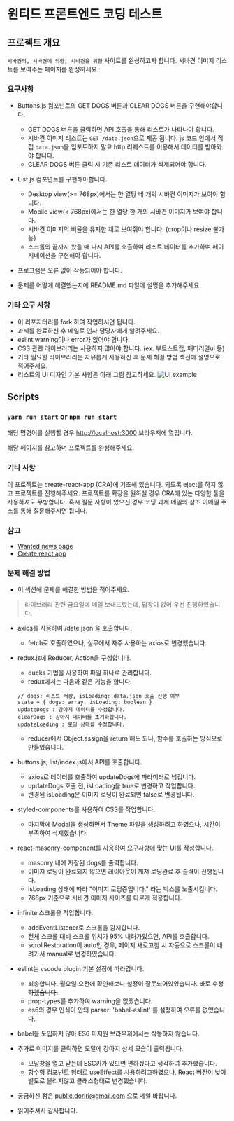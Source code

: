 # 원티드 프론트엔드 코딩 테스트

## 프로젝트 개요

`시바견의, 시바견에 의한, 시바견을 위한` 사이트를 완성하고자 합니다.
시바견 이미지 리스트를 보여주는 페이지를 완성하세요.

### 요구사항

- Buttons.js 컴포넌트의 GET DOGS 버튼과 CLEAR DOGS 버튼을 구현해야합니다.

  - GET DOGS 버튼을 클릭하면 API 호출을 통해 리스트가 나타나야 합니다.
  - 시바견 이미지 리스트는 `GET /data.json`으로 제공 됩니다. js 코드 안에서 직접 `data.json`을 임포트하지 말고 http 리퀘스트를 이용해서 데이터를 받아와야 합니다.
  - CLEAR DOGS 버튼 클릭 시 기존 리스트 데이터가 삭제되어야 합니다.

- List.js 컴포넌트를 구현해아합니다.

  - Desktop view(>= 768px)에서는 한 열당 네 개의 시바견 이미지가 보여야 합니다.
  - Mobile view(< 768px)에서는 한 열당 한 개의 시바견 이미지가 보여야 합니다.
  - 시바견 이미지의 비율을 유지한 채로 보여줘야 합니다. (crop이나 resize 불가능)
  - 스크롤의 끝까지 왔을 때 다시 API를 호출하여 리스트 데이터를 추가하여 페이지네이션을 구현해야 합니다.

- 프로그램은 오류 없이 작동되어야 합니다.
- 문제를 어떻게 해결했는지에 README.md 파일에 설명을 추가해주세요.

### 기타 요구 사항

- 이 리포지터리를 fork 하여 작업하시면 됩니다.
- 과제를 완료하신 후 메일로 인사 담당자에게 알려주세요.
- eslint warning이나 error가 없어야 합니다.
- CSS 관련 라이브러리는 사용하지 않아야 합니다. (ex. 부트스트랩, 매터리얼ui 등)
- 기타 필요한 라이브러리는 자유롭게 사용하신 후 문제 해결 방법 섹션에 설명으로 적어주세요.
- 리스트의 UI 디자인 기본 사항은 아래 그림 참고하세요.
  ![UI example](https://s3.ap-northeast-2.amazonaws.com/wanted-public/sample.jpg)

## Scripts

### `yarn run start` or `npm run start`

해당 명령어를 실행할 경우 [http://localhost:3000](http://localhost:3000) 브라우저에 열립니다.

해당 페이지를 참고하며 프로젝트를 완성해주세요.

### 기타 사항

이 프로젝트는 create-react-app (CRA)에 기초해 있습니다. 되도록 eject를 하지 않고 프로젝트를 진행해주세요.
프로젝트를 확장을 원하실 경우 CRA에 있는 다양한 툴을 사용하셔도 무방합니다.
혹시 질문 사항이 있으신 경우 코딩 과제 메일의 참조 이메일 주소를 통해 질문해주시면 됩니다.

### 참고

- [Wanted news page](https://www.wanted.co.kr/news)
- [Create react app](https://facebook.github.io/create-react-app/)

### 문제 해결 방법

- 이 섹션에 문제를 해결한 방법을 적어주세요.

> 라이브러리 관련 금요일에 메일 보내드렸는데, 답장이 없어 우선 진행하였습니다.

- axios를 사용하여 /date.json 을 호출합니다.

  - fetch로 호출하였으나, 실무에서 자주 사용하는 axios로 변경했습니다.

- redux.js에 Reducer, Action을 구성합니다.

  - ducks 기법을 사용하여 파일 하나로 관리합니다.
  - redux에서는 다음과 같은 기능을 합니다.

  ```
  // dogs: 리스트 저장, isLoading: data.json 호출 진행 여부
  state = { dogs: array, isLoading: boolean }
  updateDogs : 강아지 데이터를 수정합니다.
  clearDogs : 강아지 데이터를 초기화합니다.
  updateLoading : 로딩 상태를 수정합니다.
  ```

  - reducer에서 Object.assign을 return 해도 되나, 함수를 호출하는 방식으로 만들었습니다.

- buttons.js, list/index.js에서 API를 호출합니다.

  - axios로 데이터를 호출하여 updateDogs에 파라미터로 넘깁니다.
  - updateDogs 호출 전, isLoading을 true로 변경하고 작업합니다.
  - 변경된 isLoading은 이미지 로딩이 완료되면 false로 변경됩니다.

- styled-components를 사용하여 CSS를 작업합니다.

  - 마지막에 Modal을 생성하면서 Theme 파일을 생성하려고 하였으나, 시간이 부족하여 삭제했습니다.

- react-masonry-component를 사용하여 요구사항에 맞는 UI를 작성합니다.

  - masonry 내에 저장된 dogs를 출력합니다.
  - 이미지 로딩이 완료되지 않으면 레이아웃이 깨져 로딩완료 후 출력이 진행됩니다.
  - isLoading 상태에 따라 "이미지 로딩중입니다." 라는 박스를 노출시킵니다.
  - 768px 기준으로 시바견 이미지 사이즈를 다르게 적용합니다.

- infinite 스크롤을 작업합니다.

  - addEventListener로 스크롤을 감지합니다.
  - 전체 스크롤 대비 스크롤 위치가 95% 내려가있으면, API를 호출합니다.
  - scrollRestoration이 auto인 경우, 페이지 새로고침 시 자동으로 스크롤이 내려가서 manual로 변경하였습니다.

- eslint는 vscode plugin 기본 설정에 따라갑니다.

  - ~~죄송합니다. 월요일 오전에 확인해보니 설정이 잘못되어있었습니다. 바로 수정하겠습니다.~~
  - prop-types를 추가하여 warning을 없앴습니다.
  - es6의 경우 인식이 안돼 parser: 'babel-eslint' 를 설정하여 오류를 없앴습니다.

- babel을 도입하지 않아 ES6 미지원 브라우져에서는 작동하지 않습니다.

- 추가로 이미지를 클릭하면 모달에 강아지 상세 모습이 출력됩니다.

  - 모달창을 열고 닫는데 ESC키가 있으면 편하겠다고 생각하여 추가했습니다.
  - 함수형 컴포넌트 형태로 useEffect를 사용하려고하였으나, React 버전이 낮아 별도로 올리지않고 클래스형태로 변경했습니다.

- 궁금하신 점은 public.doriri@gmail.com 으로 메일 바랍니다.
- 읽어주셔서 감사합니다.
